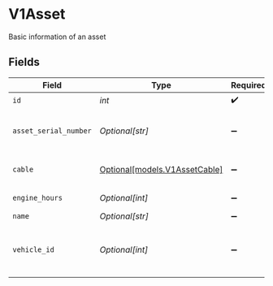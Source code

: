 # V1Asset

Basic information of an asset


## Fields

| Field                                                      | Type                                                       | Required                                                   | Description                                                | Example                                                    |
| ---------------------------------------------------------- | ---------------------------------------------------------- | ---------------------------------------------------------- | ---------------------------------------------------------- | ---------------------------------------------------------- |
| `id`                                                       | *int*                                                      | :heavy_check_mark:                                         | Asset ID                                                   | 1                                                          |
| `asset_serial_number`                                      | *Optional[str]*                                            | :heavy_minus_sign:                                         | Serial number of the host asset                            | SNTEST123                                                  |
| `cable`                                                    | [Optional[models.V1AssetCable]](../models/v1assetcable.md) | :heavy_minus_sign:                                         | The cable connected to the asset                           |                                                            |
| `engine_hours`                                             | *Optional[int]*                                            | :heavy_minus_sign:                                         | Engine hours                                               | 104                                                        |
| `name`                                                     | *Optional[str]*                                            | :heavy_minus_sign:                                         | Asset name                                                 | Trailer 123                                                |
| `vehicle_id`                                               | *Optional[int]*                                            | :heavy_minus_sign:                                         | The ID of the Vehicle associated to the Asset (if present) | 2                                                          |